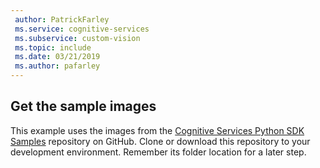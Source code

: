 ```yaml
---
 author: PatrickFarley
 ms.service: cognitive-services
 ms.subservice: custom-vision
 ms.topic: include
 ms.date: 03/21/2019
 ms.author: pafarley
---
```


## Get the sample images

This example uses the images from the [Cognitive Services Python SDK Samples](https://github.com/Azure-Samples/cognitive-services-python-sdk-samples/tree/master/samples/vision/images) repository on GitHub. Clone or download this repository to your development environment. Remember its folder location for a later step.
